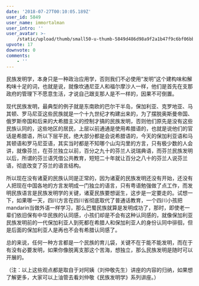 ```yaml
---
date: '2018-07-27T00:10:05.189Z'
user_id: 5849
user_name: immortalman
user_intro: ''
user_avatar: >-
    /static/upload/thumb/small50-u-thumb-5849d486d98a9f2a1b47f9c6bf06bbbbe952ba003ae2.png
upvote: 17
downvote: 0
comments:
    - ''
---
```


民族发明学，本身只是一种政治应用学，否则我们不必使用“发明”这个建构味和解构味十足的词，也就是说，就像坎通尼亚人和福尔摩沙人一样，他们是首先在支那政府的管理下不愿意生活，才说自己跟支那人是不一样的，因果不可倒置。

现代民族发明，最典型的例子就是东南欧的巴尔干半岛，保加利亚、克罗地亚、马其顿、罗马尼亚这些民族就是一个十九世纪才构建出来的，为了摆脱奥斯曼帝国、俄罗斯帝国和后来的大希腊主义的控制才搞的民族发明，否则他们原先是没有这些民族认同的，这些地区的居民，上层以前通通是使用希腊语的，也就是说他们的官话是希腊语，所以下层平民，绝大部分都是会说希腊语的，今天的保加利亚语和马其顿语和罗马尼亚语，其实当时都是不知哪个山沟沟里的方言，只有极少数的人会讲，就像芬兰，在芬兰独立以前，百分之九十的芬兰人说瑞典语，而芬兰民族发明以后，所谓的芬兰语凭借公共教育，短短二十年就让百分之八十的芬兰人说芬兰语，彻底改变了芬兰的语言结构。

所以现在没有诸夏的民族认同是正常的，因为诸夏的民族发明还没有开始，还没有人把现在中国各地的方言发明成一门独立的语言，只有粤语勉强做了点工作，而发明民族语言是民族发明学的关键，诸夏民族要想诞生，这步是一定要走的。试想一下，如果哪一天，四川方言在四川省彻底取代了普通话教育，一个四川小孩把mandarin当做外语一样学习，那么巴蜀民族就算是发明成功了，那时，即使老一辈们依旧保有中华民族的认同感，小孩们却是不会有这种认同感的，就像保加利亚民族发明前的一代保加利亚人到死都在希腊人和保加利亚人的身份认同中徘徊，但是后面的保加利亚人是再也不会有希腊认同感了。

总的来说，任何一种方言都是一个民族的育儿袋，关键不在于能不能发明，而在于有没有必要发明，如果你像脱离支那这个苦海，想独立，那么民族发明是随时可以开展的。

（注：以上这些观点都是取自于对阿姨（刘仲敬先生）讲座的内容的归纳，如果想了解更多，大家可以上油管去看刘仲敬《民族发明学》系列讲座。）
